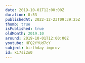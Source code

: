 ```yaml
---
date: 2019-10-01T12:00:00Z
duration: 0:53
publishedAt: 2022-12-23T09:39:25Z
thumb: true
isPublished: true
oldMonth: 2019.10
around: 2019-10-01T12:00:00Z
youtube: HFQ2YYUd7cY
subject: birthday improv
id: k17si2o0
---
```


